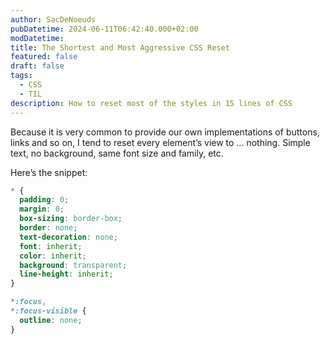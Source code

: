 ```yaml
---
author: SacDeNoeuds
pubDatetime: 2024-06-11T06:42:40.000+02:00
modDatetime:
title: The Shortest and Most Aggressive CSS Reset
featured: false
draft: false
tags:
  - CSS
  - TIL
description: How to reset most of the styles in 15 lines of CSS
---
```


Because it is very common to provide our own implementations of buttons, links and so on, I tend to reset every element’s view to … nothing. Simple text, no background, same font size and family, etc.

Here’s the snippet:

```css
* {
  padding: 0;
  margin: 0;
  box-sizing: border-box;
  border: none;
  text-decoration: none;
  font: inherit;
  color: inherit;
  background: transparent;
  line-height: inherit;
}

*:focus,
*:focus-visible {
  outline: none;
}
```
